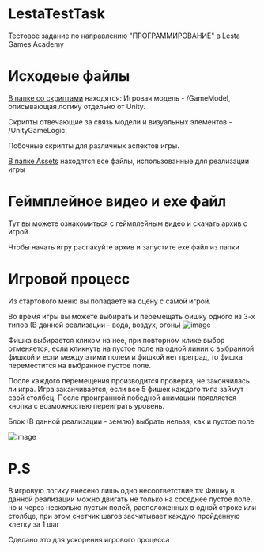 # LestaTestTask
Тестовое задание по направлению "ПРОГРАММИРОВАНИЕ" в Lesta Games Academy


<h1>Исходеые файлы</h1>
<a href="https://github.com/DimaVor/LestaTestTask/tree/main/Assets/Scripts">В папке со скриптами</a> находятся:
Игровая модель - /GameModel, описывающая логику отдельно от Unity.

Скрипты  отвечающие за связь модели и визуальных элементов - /UnityGameLogic.

Побочные скрипты для различных аспектов игры.

<a href="https://github.com/DimaVor/LestaTestTask/tree/main/Assets">В папке Assets</a> находятся все файлы, использованные для реализации игры 

 
 
<h1>Геймплейное видео и exe файл</h1>
Тут вы можете ознакомиться с геймплейным видео и скачать архив с игрой

Чтобы начать игру распакуйте архив и запустите exe файл из папки


<h1>Игровой процесс</h1>
Из стартового меню вы попадаете на сцену с самой игрой.

Во время игры вы можете выбирать и перемещать фишку одного из 3-х типов (В данной реализации - вода, воздух, огонь) ![image](https://user-images.githubusercontent.com/64017890/198563680-756fa8e8-5e73-4fe3-9a2c-6fd5f44ef94e.png)

Фишка выбирается кликом на нее, при повторном клике выбор отменяется, если кликнуть на пустое поле на одной линии с выбранной фишкой и если между этими полем и фишкой нет преград, то фишка переместится на выбранное пустое поле.

После каждого перемещения производится проверка, не закончилась ли игра.
Игра заканчивается, если все 5 фишек каждого типа займут свой столбец.
После проигранной победной анимации появляется кнопка с возможностью переиграть уровень.

Блок (В данной реализации - землю) выбрать нельзя, как и пустое поле

![image](https://user-images.githubusercontent.com/64017890/198564047-f54a321d-db38-43f4-a2b6-fff73e2a8338.png)

<h1>P.S</h1>
В игровую логику внесено лишь одно несоответствие тз: Фишку в данной реализации можно двигать не только на соседнее пустое поле, но и через несколько пустых полей, расположенных в одной строке или столбце, при этом счетчик шагов засчитывает каждую пройденную клетку за 1 шаг

Сделано это для ускорения игрового процесса
